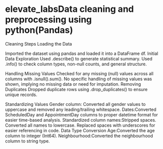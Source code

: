 # elevate_labsData cleaning and preprocessing using python(Pandas)

Cleaning Steps
Loading the Data

Imported the dataset using pandas and loaded it into a DataFrame df.
Initial Data Exploration
Used .describe() to generate statistical summary.
Used .info() to check column types, non-null counts, and general structure.

Handling Missing Values
Checked for any missing (null) values across all columns with .isnull().sum().
No specific handling of missing values was shown, implying no missing data or need for imputation.
Removing Duplicates
Dropped duplicate rows using .drop_duplicates() to ensure unique records.

Standardizing Values
Gender column: Converted all gender values to uppercase and removed any leading/trailing whitespace.
Dates:Converted ScheduledDay and AppointmentDay columns to proper datetime format for easier time-based analysis.
Standardized column names:Stripped spaces.
Converted all names to lowercase. Replaced spaces with underscores for easier referencing in code.
Data Type Conversion
Age:Converted the age column to integer (Int64).
Neighbourhood:Converted the neighbourhood column to string type.